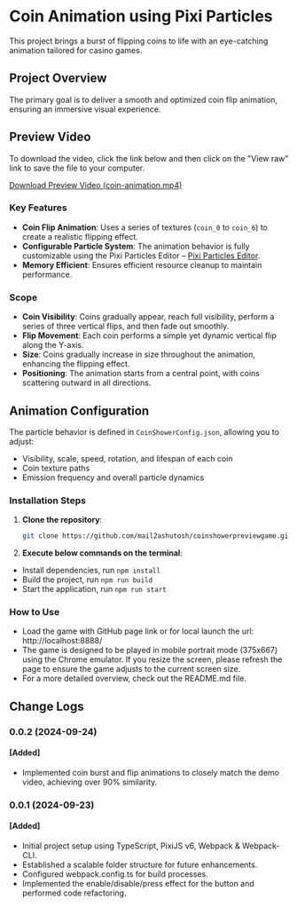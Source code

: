 # Coin Animation using Pixi Particles

This project brings a burst of flipping coins to life with an eye-catching animation tailored for casino games.

## **Project Overview**

The primary goal is to deliver a smooth and optimized coin flip animation, ensuring an immersive visual experience.

## Preview Video

To download the video, click the link below and then click on the "View raw" link to save the file to your computer.

[Download Preview Video (coin-animation.mp4)](preview/coin-animation.mp4)

### **Key Features**

- **Coin Flip Animation**: Uses a series of textures (`coin_0` to `coin_6`) to create a realistic flipping effect.
- **Configurable Particle System**: The animation behavior is fully customizable using the Pixi Particles
  Editor – [Pixi Particles Editor](https://pixijs.io/pixi-particles-editor).
- **Memory Efficient**: Ensures efficient resource cleanup to maintain performance.

### **Scope**

- **Coin Visibility**: Coins gradually appear, reach full visibility, perform a series of three vertical flips, and then
  fade out smoothly.
- **Flip Movement**: Each coin performs a simple yet dynamic vertical flip along the Y-axis.
- **Size**: Coins gradually increase in size throughout the animation, enhancing the flipping effect.
- **Positioning**: The animation starts from a central point, with coins scattering outward in all directions.

## **Animation Configuration**

The particle behavior is defined in `CoinShowerConfig.json`, allowing you to adjust:

- Visibility, scale, speed, rotation, and lifespan of each coin
- Coin texture paths
- Emission frequency and overall particle dynamics

### **Installation Steps**

1. **Clone the repository**:
   ```bash
   git clone https://github.com/mail2ashutosh/coinshowerpreviewgame.git
2. **Execute below commands on the terminal**:

- Install dependencies, run ```npm install```
- Build the project, run ```npm run build```
- Start the application, run ```npm run start```

### How to Use

- Load the game with GitHub page link or for local launch the url: http://localhost:8888/
- The game is designed to be played in mobile portrait mode (375x667) using the Chrome emulator. If you resize the
  screen, please refresh the page to ensure the game adjusts to the current screen size.
- For a more detailed overview, check out the README.md file.

## Change Logs

### 0.0.2 (2024-09-24)

#### [Added]

- Implemented coin burst and flip animations to closely match the demo video, achieving over 90% similarity.

### 0.0.1 (2024-09-23)

#### [Added]

- Initial project setup using TypeScript, PixiJS v6, Webpack & Webpack-CLI.
- Established a scalable folder structure for future enhancements.
- Configured webpack.config.ts for build processes.
- Implemented the enable/disable/press effect for the button and performed code refactoring.
